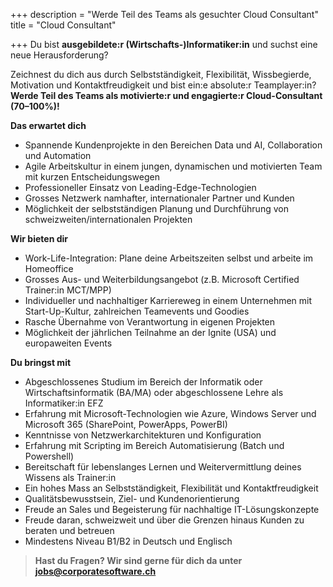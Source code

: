 +++
description = "Werde Teil des Teams als gesuchter Cloud Consultant"
title = "Cloud Consultant"

+++
Du bist **ausgebildete:r (Wirtschafts-)Informatiker:in** und suchst eine neue Herausforderung?

Zeichnest du dich aus durch Selbstständigkeit, Flexibilität, Wissbegierde, Motivation und Kontaktfreudigkeit und bist ein:e absolute:r Teamplayer:in? **Werde Teil des Teams als motivierte:r und engagierte:r Cloud-Consultant (70–100%)!**

**Das erwartet dich**

* Spannende Kundenprojekte in den Bereichen Data und AI, Collaboration und Automation
* Agile Arbeitskultur in einem jungen, dynamischen und motivierten Team mit kurzen Entscheidungswegen
* Professioneller Einsatz von Leading-Edge-Technologien
* Grosses Netzwerk namhafter, internationaler Partner und Kunden
* Möglichkeit der selbstständigen Planung und Durchführung von schweizweiten/internationalen Projekten

**Wir bieten dir**

* Work-Life-Integration: Plane deine Arbeitszeiten selbst und arbeite im Homeoffice
* Grosses Aus- und Weiterbildungsangebot (z.B. Microsoft Certified Trainer:in MCT/MPP)
* Individueller und nachhaltiger Karriereweg in einem Unternehmen mit Start-Up-Kultur, zahlreichen Teamevents und Goodies
* Rasche Übernahme von Verantwortung in eigenen Projekten
* Möglichkeit der jährlichen Teilnahme an der Ignite (USA) und europaweiten Events

**Du bringst mit**

* Abgeschlossenes Studium im Bereich der Informatik oder Wirtschaftsinformatik (BA/MA) oder abgeschlossene Lehre als Informatiker:in EFZ
* Erfahrung mit Microsoft-Technologien wie Azure, Windows Server und Microsoft 365 (SharePoint, PowerApps, PowerBI)
* Kenntnisse von Netzwerkarchitekturen und Konfiguration
* Erfahrung mit Scripting im Bereich Automatisierung (Batch und Powershell)
* Bereitschaft für lebenslanges Lernen und Weitervermittlung deines Wissens als Trainer:in
* Ein hohes Mass an Selbstständigkeit, Flexibilität und Kontaktfreudigkeit
* Qualitätsbewusstsein, Ziel- und Kundenorientierung
* Freude an Sales und Begeisterung für nachhaltige IT-Lösungskonzepte
* Freude daran, schweizweit und über die Grenzen hinaus Kunden zu beraten und betreuen
* Mindestens Niveau B1/B2 in Deutsch und Englisch

> **Hast du Fragen? Wir sind gerne für dich da unter jobs@corporatesoftware.ch**